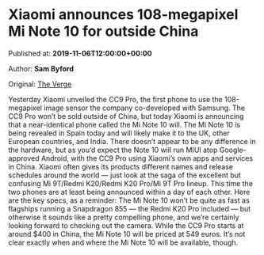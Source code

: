 
# Xiaomi announces 108-megapixel Mi Note 10 for outside China

Published at: **2019-11-06T12:00:00+00:00**

Author: **Sam Byford**

Original: [The Verge](https://www.theverge.com/2019/11/6/20951100/xiaomi-mi-note-10-europe-india-release-cc9-pro-108-mp)

Yesterday Xiaomi unveiled the CC9 Pro, the first phone to use the 108-megapixel image sensor the company co-developed with Samsung. The CC9 Pro won’t be sold outside of China, but today Xiaomi is announcing that a near-identical phone called the Mi Note 10 will.
The Mi Note 10 is being revealed in Spain today and will likely make it to the UK, other European countries, and India. There doesn’t appear to be any difference in the hardware, but as you’d expect the Note 10 will run MIUI atop Google-approved Android, with the CC9 Pro using Xiaomi’s own apps and services in China.
Xiaomi often gives its products different names and release schedules around the world — just look at the saga of the excellent but confusing Mi 9T/Redmi K20/Redmi K20 Pro/Mi 9T Pro lineup. This time the two phones are at least being announced within a day of each other.
Here are the key specs, as a reminder:
The Mi Note 10 won’t be quite as fast as flagships running a Snapdragon 855 — the Redmi K20 Pro included — but otherwise it sounds like a pretty compelling phone, and we’re certainly looking forward to checking out the camera. While the CC9 Pro starts at around $400 in China, the Mi Note 10 will be priced at 549 euros. It’s not clear exactly when and where the Mi Note 10 will be available, though.
